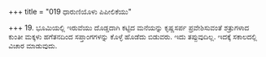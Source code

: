 +++
title = "019 ಧಾರುಣಿಯೊಳು ಪಿಪೀಲಿಕೆಯು"

+++
19. ಭೂಮಿಯಲ್ಲಿ ಇರುವೆಯು ದೊಡ್ಡದಾಗಿ ಕಟ್ಟಿದ ಮನೆಯನ್ನು ಕೃಷ್ಣಸರ್ಪ ಪ್ರವೇಶಿಸುವಂತೆ ಶತ್ರುಗಳಾದ ಕುಂತೀ ಮಕ್ಕಳು ಹಗೆತನದಿಂದ ಸಪ್ತಾಂಗಗಳನ್ನು ಕೊಳ್ಳೆ ಹೊಡೆದು ಬಿಡುವರು. ಇದು ತಪ್ಪುವುದಿಲ್ಲ. ಇದಕ್ಕೆ ಸಕಾಲದಲ್ಲಿ ವಿಚಾರ ಮಾಡುವುದು.